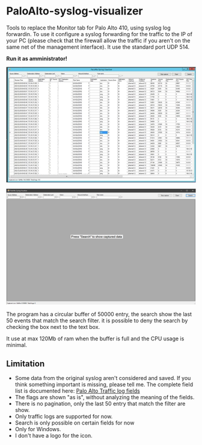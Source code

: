 # PaloAlto-syslog-visualizer
Tools to replace the Monitor tab for Palo Alto 410, using syslog log forwardin.
To use it configure a syslog forwarding for the traffic to the IP of your PC (please check that the firewall allow the traffic if you aren't on the same net of the management interface).
It use the standard port UDP 514.

**Run it as amministrator!**

![Screenshot](https://github.com/M9k/PaloAlto-syslog-visualizer/blob/master/Screenshot2.jpg?raw=true)

![Screenshot](https://github.com/M9k/PaloAlto-syslog-visualizer/blob/master/Screenshot.png?raw=true)


The program has a circular buffer of 50000 entry, the search show the last 50 events that match the search filter.
it is possible to deny the search by checking the box next to the text box.

It use at max 120Mb of ram when the buffer is full and the CPU usage is minimal.


## Limitation
- Some data from the original syslog aren't considered and saved. If you think something important is missing, please tell me.
The complete field list is documented here: [Palo Alto Traffic log fields](https://docs.paloaltonetworks.com/pan-os/10-1/pan-os-admin/monitoring/use-syslog-for-monitoring/syslog-field-descriptions/traffic-log-fields.html)
- The flags are shown "as is", without analyzing the meaning of the fields.
- There is no pagination, only the last 50 entry that match the filter are show.
- Only traffic logs are supported for now.
- Search is only possible on certain fields for now
- Only for Windows.
- I don't have a logo for the icon.
